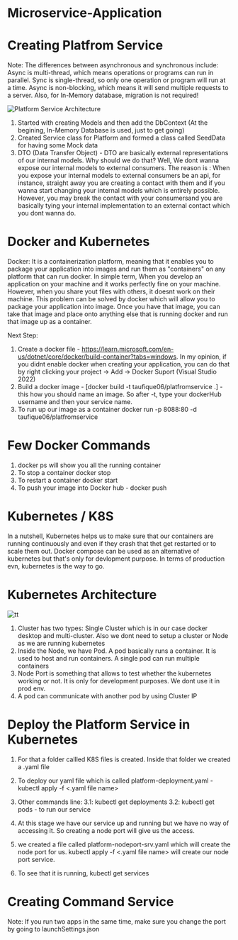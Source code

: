 # Microservice-Application

# Creating Platfrom Service

Note: The differences between asynchronous and synchronous include: Async is multi-thread, which means operations or programs can run in parallel. Sync is single-thread, so only one operation or program will run at a time. Async is non-blocking, which means it will send multiple requests to a server. Also, for In-Memory database, migration is not required!

![Platform Service Architecture](https://user-images.githubusercontent.com/85470428/204005407-45ac5476-31f6-42c7-8825-10268dc4f056.PNG)

1. Started with creating Models and then add the DbContext (At the begining, In-Memory Database is used, just to get going)
2. Created Service class for Platform and formed a class called SeedData for having some Mock data
3. DTO (Data Transfer Object) - DTO are basically external representations of our internal models. Why should we do that? Well, We dont wanna expose our internal models to external consumers. The reason is : When you expose your internal models to external consumers be an api, for instance, straight away you are creating a contact with them and if you wanna start changing your internal models which is entirely possible. However, you may break the contact with your consumersand you are basically tying your internal implementation to an external contact which you dont wanna do. 


# Docker and Kubernetes

Docker: It is a containerization platform, meaning that it enables you to package your application into images and run them as "containers" on any platform that can run docker. In simple term, When you develop an application on your machine and it works perfectly fine on your machine. However, when you share yout files with others, it doesnt work on their machine. This problem can be solved by docker which will allow you to package your application into image. Once you have that image, you can take that image and place onto anything else that is running docker and run that image up as a container.

Next Step:

1. Create a docker file - https://learn.microsoft.com/en-us/dotnet/core/docker/build-container?tabs=windows. In my opinion, if you didnt enable docker when creating your application, you can do that by right clicking your project -> Add -> Docker Suport (Visual Studio 2022)
2. Build a docker image - [docker build -t taufique06/platfromservice .] -this how you should name an image. So after -t, type your dockerHub username and then your service name. 
3. To run up our image as a container docker run -p 8088:80 -d taufique06/platfromservice

# Few Docker Commands
1. docker ps will show you all the running container
2. To stop a container docker stop <containerId>
3. To restart a container docker start <containerId>
4. To push your image into Docker hub - docker push <imageName>
 
# Kubernetes / K8S
  In a nutshell, Kubernetes helps us to make sure that our containers are running continuously and even if they crash that thet get restarted or to scale them out. Docker compose can be used as an alternative of kubernetes but that's only for devlopment purpose. In terms of production evn, kubernetes is the way to go. 
  # Kubernetes Architecture
  ![tt](https://user-images.githubusercontent.com/85470428/215165241-11c65b99-3f70-46fe-8084-1ab267de5cce.png)
  1. Cluster has two types: Single Cluster which is in our case docker desktop and multi-cluster. Also we dont need to setup a cluster or Node as we are running kubernetes
  2. Inside the Node, we have Pod. A pod basically runs a container. It is used to host and run containers. A single pod can run multiple containers
  3. Node Port is something that allows to test whether the kubernetes working or not. It is only for development purposes. We dont use it in prod env. 
  4. A pod can communicate with another pod by using Cluster IP
  
# Deploy the Platform Service in Kubernetes

 1. For that a folder callled K8S files is created. Inside that folder we created a .yaml file
 2. To deploy our yaml file which is called platform-deployment.yaml - kubectl apply -f <.yaml file name>
 3. Other commands line:
  3.1: kubectl get deployments 
  3.2: kubectl get pods - to run our service
 
 4. At this stage we have our service up and running but we have no way of accessing it. So creating a node port will give us the access. 
 5. we created a file called platform-nodeport-srv.yaml which will create the node port for us. kubectl apply -f <.yaml file name> will create our node port service.
 6. To see that it is running, kubectl get services
 
 # Creating Command Service
Note: If you run two apps in the same time, make sure you change the port by going to launchSettings.json
